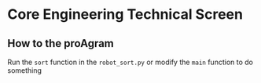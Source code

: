 # Core Engineering Technical Screen

## How to the proAgram
Run the `sort` function in the `robot_sort.py` or modify the `main` function to do something
